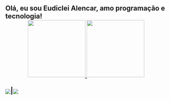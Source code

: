 <h2>Olá, eu sou Eudiclei Alencar, amo programação e tecnologia!
<div align="center">
  <a href="https://github.com/eudiclei">
  <img height="180em" src="https://github-readme-stats.vercel.app/api?username=eudiclei&show_icons=true&theme=dracula&include_all_commits=true&count_private=true"/>
  <img height="180em" src="https://github-readme-stats.vercel.app/api/top-langs/?username=eudiclei&layout=compact&langs_count=7&theme=dracula"/>
</div>

<div style="display: inline_block"><br>
<a href="https://github.com/eudiclei/github-readme-stats"><img align="center" src="https://github-readme-stats.vercel.app/api?username=Lukiticas&count_private=true&hide=prs,issues&theme=dark&hide_title=true&show_icons=true&custom_title=eudiclei" /></a>|<a href="https://github.com/eudiclei/github-readme-stats"><img align="center" src="https://github-readme-stats.vercel.app/api/top-langs/?username=eudiclei&theme=dark&layout=compact&custom_title=Linguagens mais usadas" /></a>
</div>

